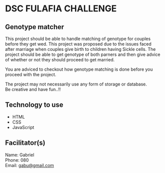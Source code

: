 # DSC FULAFIA CHALLENGE

## Genotype matcher

This project should be able to handle matching of genotype for couples before they get wed. This project was proposed due to the issues faced after marriage when couples give birth to children having Sickle cells. The project should be able to get genotype of both parners and then give advice of whether or not they should proceed to get married.

You are adviced to checkout how genotype matching is done before you proceed with the project. 

The project may not necessarily use any form of storage or database.  
Be creative and have fun..!!
## Technology to use
- HTML
- CSS
- JavaScript

## Facilitator(s)
Name: Gabriel   
Phone: 080  
Email: gabu@gmail.com  